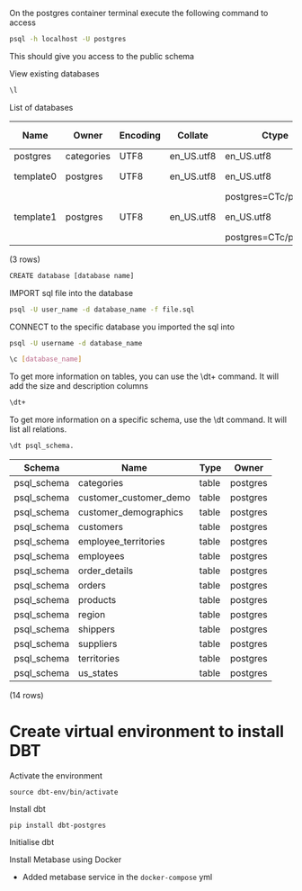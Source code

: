 On the postgres container terminal execute the following command to access

```bash
psql -h localhost -U postgres
```

This should give you access to the public schema

View existing databases

```bash
\l
```

List of databases

| Name      | Owner      | Encoding | Collate    | Ctype                 | Access privileges      |
| --------- | ---------- | -------- | ---------- | --------------------- | ---------------------- |
| postgres  | categories | UTF8     | en_US.utf8 | en_US.utf8            |                        |
| template0 | postgres   | UTF8     | en_US.utf8 | en_US.utf8            | =c/postgres          + |
|           |            |          |            | postgres=CTc/postgres |                        |
| template1 | postgres   | UTF8     | en_US.utf8 | en_US.utf8            | =c/postgres          + |
|           |            |          |            | postgres=CTc/postgres |                        |

(3 rows)

```bash
CREATE database [database name]
```

IMPORT sql file into the database

```bash
psql -U user_name -d database_name -f file.sql
```

CONNECT to the specific database you imported the sql into

```bash
psql -U username -d database_name
```

```bash
\c [database_name]
```

To get more information on tables, you can use the \dt+ command. It will add the size and description columns

```bash
\dt+
```

To get more information on a specific schema, use the  \dt command. It will list all relations.

```bash
\dt psql_schema.
```

| Schema      | Name                   | Type  | Owner    |
| ----------- | ---------------------- | ----- | -------- |
| psql_schema | categories             | table | postgres |
| psql_schema | customer_customer_demo | table | postgres |
| psql_schema | customer_demographics  | table | postgres |
| psql_schema | customers              | table | postgres |
| psql_schema | employee_territories   | table | postgres |
| psql_schema | employees              | table | postgres |
| psql_schema | order_details          | table | postgres |
| psql_schema | orders                 | table | postgres |
| psql_schema | products               | table | postgres |
| psql_schema | region                 | table | postgres |
| psql_schema | shippers               | table | postgres |
| psql_schema | suppliers              | table | postgres |
| psql_schema | territories            | table | postgres |
| psql_schema | us_states              | table | postgres |

(14 rows)

# Create virtual environment to install DBT

Activate the environment

```
source dbt-env/bin/activate
```

Install dbt

`pip install dbt-postgres`

Initialise dbt


Install Metabase using Docker

* Added metabase service in the `docker-compose` yml
